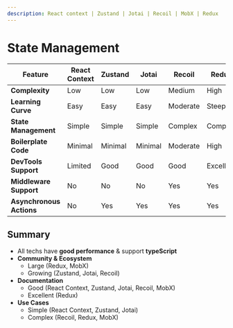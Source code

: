 ```yaml
---
description: React context | Zustand | Jotai | Recoil | MobX | Redux
---
```


# State Management

| Feature                  | React Context | Zustand | Jotai   | Recoil   | Redux     | MobX    |
| ------------------------ | ------------- | ------- | ------- | -------- | --------- | ------- |
| **Complexity**           | Low           | Low     | Low     | Medium   | High      | High    |
| **Learning Curve**       | Easy          | Easy    | Easy    | Moderate | Steep     | Steep   |
| **State Management**     | Simple        | Simple  | Simple  | Complex  | Complex   | Complex |
| **Boilerplate Code**     | Minimal       | Minimal | Minimal | Moderate | High      | High    |
| **DevTools Support**     | Limited       | Good    | Good    | Good     | Excellent | Good    |
| **Middleware Support**   | No            | No      | No      | Yes      | Yes       | Yes     |
| **Asynchronous Actions** | No            | Yes     | Yes     | Yes      | Yes       | Yes     |

## Summary

- All techs have **good performance** & support **typeScript**
- **Community & Ecosystem**
  - Large (Redux, MobX)
  - Growing (Zustand, Jotai, Recoil)
- **Documentation**
  - Good (React Context, Zustand, Jotai, Recoil, MobX)
  - Excellent (Redux)
- **Use Cases**
  - Simple (React Context, Zustand, Jotai)
  - Complex (Recoil, Redux, MobX)
